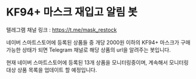 # KF94+ 마스크 재입고 알림 봇

텔레그램 채널 링크 : https://t.me/mask_restock

네이버 스마트스토어에 등록된 상품들 중 개당 2000원 이하의 KF94+ 마스크가 구매 가능한 상태가 되면 Telegram 채널로 해당 상품의 url을 알려주는 봇입니다.

현재 네이버 스마트스토어에 등록된 13개 상품을 모니터링중이며, 계속해서 모니터링 대상 상품 목록을 업데이트 할 예정입니다.